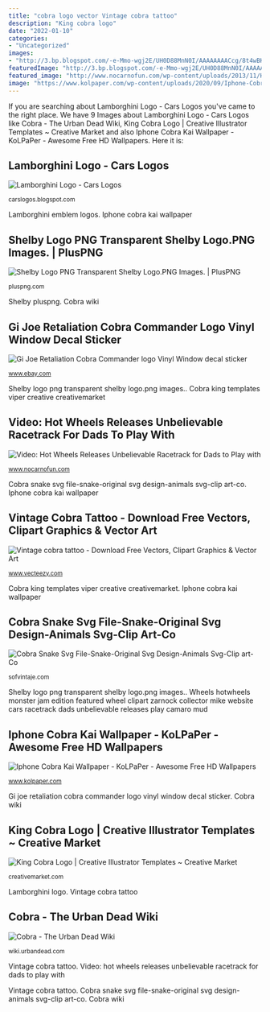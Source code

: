 ```yaml
---
title: "cobra logo vector Vintage cobra tattoo"
description: "King cobra logo"
date: "2022-01-10"
categories:
- "Uncategorized"
images:
- "http://3.bp.blogspot.com/-e-Mmo-wgj2E/UH0D88MnN0I/AAAAAAAACcg/8t4wBKsw4To/w1200-h630-p-k-no-nu/Lamborghini-Logo-Wallpaper.jpg"
featuredImage: "http://3.bp.blogspot.com/-e-Mmo-wgj2E/UH0D88MnN0I/AAAAAAAACcg/8t4wBKsw4To/w1200-h630-p-k-no-nu/Lamborghini-Logo-Wallpaper.jpg"
featured_image: "http://www.nocarnofun.com/wp-content/uploads/2013/11/Hot-Wheels-logo-1.jpg"
image: "https://www.kolpaper.com/wp-content/uploads/2020/09/Iphone-Cobra-Kai-Wallpaper.jpg"
---
```


If you are searching about Lamborghini Logo - Cars Logos you've came to the right place. We have 9 Images about Lamborghini Logo - Cars Logos like Cobra - The Urban Dead Wiki, King Cobra Logo | Creative Illustrator Templates ~ Creative Market and also Iphone Cobra Kai Wallpaper - KoLPaPer - Awesome Free HD Wallpapers. Here it is:

## Lamborghini Logo - Cars Logos

![Lamborghini Logo - Cars Logos](http://3.bp.blogspot.com/-e-Mmo-wgj2E/UH0D88MnN0I/AAAAAAAACcg/8t4wBKsw4To/w1200-h630-p-k-no-nu/Lamborghini-Logo-Wallpaper.jpg "Iphone cobra kai wallpaper")

<small>carslogos.blogspot.com</small>

Lamborghini emblem logos. Iphone cobra kai wallpaper

## Shelby Logo PNG Transparent Shelby Logo.PNG Images. | PlusPNG

![Shelby Logo PNG Transparent Shelby Logo.PNG Images. | PlusPNG](https://pluspng.com/img-png/shelby-logo-png-shelby-car-logo-237.png "Iphone cobra kai wallpaper")

<small>pluspng.com</small>

Shelby pluspng. Cobra wiki

## Gi Joe Retaliation Cobra Commander Logo Vinyl Window Decal Sticker

![Gi Joe Retaliation Cobra Commander logo Vinyl Window decal sticker](http://i.ebayimg.com/images/i/300882966589-0-1/s-l1000.jpg "Wheels hotwheels monster jam edition featured wheel clipart zarnock collector mike website cars racetrack dads unbelievable releases play camaro mud")

<small>www.ebay.com</small>

Shelby logo png transparent shelby logo.png images.. Cobra king templates viper creative creativemarket

## Video: Hot Wheels Releases Unbelievable Racetrack For Dads To Play With

![Video: Hot Wheels Releases Unbelievable Racetrack for Dads to Play with](http://www.nocarnofun.com/wp-content/uploads/2013/11/Hot-Wheels-logo-1.jpg "Shelby logo png transparent shelby logo.png images.")

<small>www.nocarnofun.com</small>

Cobra snake svg file-snake-original svg design-animals svg-clip art-co. Iphone cobra kai wallpaper

## Vintage Cobra Tattoo - Download Free Vectors, Clipart Graphics &amp; Vector Art

![Vintage cobra tattoo - Download Free Vectors, Clipart Graphics &amp; Vector Art](https://static.vecteezy.com/system/resources/previews/001/227/439/original/vintage-cobra-tattoo-vector.jpg "Joe gi retaliation cobra commander")

<small>www.vecteezy.com</small>

Cobra king templates viper creative creativemarket. Iphone cobra kai wallpaper

## Cobra Snake Svg File-Snake-Original Svg Design-Animals Svg-Clip Art-Co

![Cobra Snake Svg File-Snake-Original Svg Design-Animals Svg-Clip art-Co](http://cdn.shopify.com/s/files/1/0272/8237/4691/products/Cobra_Snake_Svg_File-Snake-Original_Svg_Design-Animals_Svg-Clip_art-Cobra_Vector_Graphics-Svg_For_Cricut-Svg_For_Silhouette_-_SVG_-_EPS_-_PDF_-_DXF_-_PNG_-_JPG_-_AI_1200x1200.png?v=1579461953 "Cobra wiki")

<small>sofvintaje.com</small>

Shelby logo png transparent shelby logo.png images.. Wheels hotwheels monster jam edition featured wheel clipart zarnock collector mike website cars racetrack dads unbelievable releases play camaro mud

## Iphone Cobra Kai Wallpaper - KoLPaPer - Awesome Free HD Wallpapers

![Iphone Cobra Kai Wallpaper - KoLPaPer - Awesome Free HD Wallpapers](https://www.kolpaper.com/wp-content/uploads/2020/09/Iphone-Cobra-Kai-Wallpaper.jpg "Lamborghini logo")

<small>www.kolpaper.com</small>

Gi joe retaliation cobra commander logo vinyl window decal sticker. Cobra wiki

## King Cobra Logo | Creative Illustrator Templates ~ Creative Market

![King Cobra Logo | Creative Illustrator Templates ~ Creative Market](https://images.creativemarket.com/0.1.0/ps/2159294/1160/772/m1/fpnw/wm1/preview-.png?1484924075&amp;s=be32776bdbc975999058db03e5361e1e "Video: hot wheels releases unbelievable racetrack for dads to play with")

<small>creativemarket.com</small>

Lamborghini logo. Vintage cobra tattoo

## Cobra - The Urban Dead Wiki

![Cobra - The Urban Dead Wiki](http://wiki.urbandead.com/images/thumb/f/fe/Cobra_logo.jpg/400px-Cobra_logo.jpg "Iphone cobra kai wallpaper")

<small>wiki.urbandead.com</small>

Vintage cobra tattoo. Video: hot wheels releases unbelievable racetrack for dads to play with

Vintage cobra tattoo. Cobra snake svg file-snake-original svg design-animals svg-clip art-co. Cobra wiki
